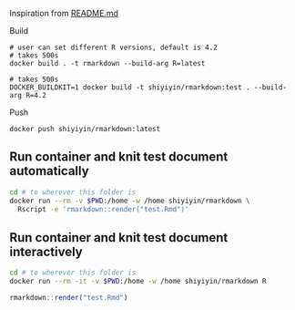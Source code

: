 Inspiration from [README.md](https://github.com/csdaw/rmarkdown-tinytex)

Build
```
# user can set different R versions, default is 4.2
# takes 500s
docker build . -t rmarkdown --build-arg R=latest
```

```
# takes 500s
DOCKER_BUILDKIT=1 docker build -t shiyiyin/rmarkdown:test . --build-arg R=4.2
```

Push
```
docker push shiyiyin/rmarkdown:latest
```


## Run container and knit test document automatically

```bash
cd # to wherever this folder is
docker run --rm -v $PWD:/home -w /home shiyiyin/rmarkdown \
  Rscript -e 'rmarkdown::render("test.Rmd")'
```

## Run container and knit test document interactively

```bash
cd # to wherever this folder is
docker run --rm -it -v $PWD:/home -w /home shiyiyin/rmarkdown R
```

```r 
rmarkdown::render("test.Rmd")
```
